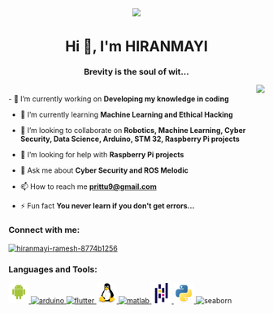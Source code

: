 <div align = center>
  <img src="https://user-images.githubusercontent.com/74038190/229223263-cf2e4b07-2615-4f87-9c38-e37600f8381a.gif" width = 500 length = 600>
</div>
<h1 align="center">Hi 👋, I'm HIRANMAYI</h1>
<h3 align="center">Brevity is the soul of wit...</h3>
<div align = right>
  <img src="https://user-images.githubusercontent.com/74038190/215283295-44de9069-d569-4963-ba8f-264443a54c6d.gif" width = 400 length = 500>
</div>
- 🔭 I’m currently working on <strong>Developing my knowledge in coding</strong>

- 🌱 I’m currently learning **Machine Learning and Ethical Hacking**

- 👯 I’m looking to collaborate on **Robotics, Machine Learning, Cyber Security, Data Science, Arduino, STM 32, Raspberry Pi projects**

- 🤝 I’m looking for help with **Raspberry Pi projects**

- 💬 Ask me about **Cyber Security and ROS Melodic**

- 📫 How to reach me **prittu9@gmail.com**

- ⚡ Fun fact **You never learn if you don't get errors...**

<h3 align="left">Connect with me:</h3>
<p align="left">
<a href="https://linkedin.com/in/hiranmayi-ramesh-8774b1256" target="blank"><img align="center" src="https://raw.githubusercontent.com/rahuldkjain/github-profile-readme-generator/master/src/images/icons/Social/linked-in-alt.svg" alt="hiranmayi-ramesh-8774b1256" height="30" width="40" /></a>
</p>

<h3 align="left">Languages and Tools:</h3>
<p align="left"> <a href="https://developer.android.com" target="_blank" rel="noreferrer"> <img src="https://raw.githubusercontent.com/devicons/devicon/master/icons/android/android-original-wordmark.svg" alt="android" width="40" height="40"/> </a> <a href="https://www.arduino.cc/" target="_blank" rel="noreferrer"> <img src="https://cdn.worldvectorlogo.com/logos/arduino-1.svg" alt="arduino" width="40" height="40"/> </a> <a href="https://flutter.dev" target="_blank" rel="noreferrer"> <img src="https://www.vectorlogo.zone/logos/flutterio/flutterio-icon.svg" alt="flutter" width="40" height="40"/> </a> <a href="https://www.linux.org/" target="_blank" rel="noreferrer"> <img src="https://raw.githubusercontent.com/devicons/devicon/master/icons/linux/linux-original.svg" alt="linux" width="40" height="40"/> </a> <a href="https://www.mathworks.com/" target="_blank" rel="noreferrer"> <img src="https://upload.wikimedia.org/wikipedia/commons/2/21/Matlab_Logo.png" alt="matlab" width="40" height="40"/> </a> <a href="https://pandas.pydata.org/" target="_blank" rel="noreferrer"> <img src="https://raw.githubusercontent.com/devicons/devicon/2ae2a900d2f041da66e950e4d48052658d850630/icons/pandas/pandas-original.svg" alt="pandas" width="40" height="40"/> </a> <a href="https://www.python.org" target="_blank" rel="noreferrer"><a href="https://seaborn.pydata.org/" target="_blank" rel="noreferrer"><img src="https://raw.githubusercontent.com/devicons/devicon/master/icons/python/python-original.svg" alt="python" width="40" height="40"/> </a><img src="https://seaborn.pydata.org/_images/logo-mark-lightbg.svg" alt="seaborn" width="40" height="40"/> </a> </p>

